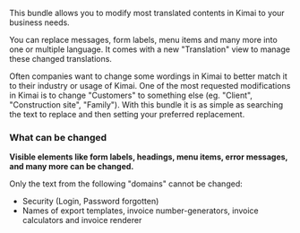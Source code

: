
This bundle allows you to modify most translated contents in Kimai to your business needs.

You can replace messages, form labels, menu items and many more into one or multiple language.
It comes with a new "Translation" view to manage these changed translations.

Often companies want to change some wordings in Kimai to better match it to their industry or usage of Kimai.
One of the most requested modifications in Kimai is to change "Customers" to something else (eg. "Client", "Construction site", "Family"). 
With this bundle it is as simple as searching the text to replace and then setting your preferred replacement.

### What can be changed

**Visible elements like form labels, headings, menu items, error messages, and many more can be changed.**

Only the text from the following "domains" cannot be changed:

- Security (Login, Password forgotten)
- Names of export templates, invoice number-generators, invoice calculators and invoice renderer 
